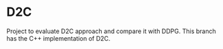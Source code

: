 # D2C
Project to evaluate D2C approach and compare it with DDPG. This branch has the C++ implementation of D2C.
